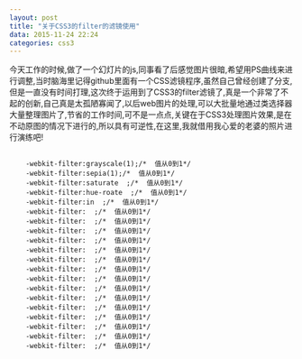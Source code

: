 ```yaml
---
layout: post
title: "关于CSS3的filter的滤镜使用"
data: 2015-11-24 22:24
categories: css3
---
```


今天工作的时候,做了一个幻灯片的js,同事看了后感觉图片很暗,希望用PS曲线来进行调整,当时脑海里记得github里面有一个CSS滤镜程序,虽然自己曾经创建了分支,但是一直没有时间打理,这次终于运用到了CSS3的filter滤镜了,真是一个非常了不起的创新,自己真是太孤陋寡闻了,以后web图片的处理,可以大批量地通过类选择器大量整理图片了,节省的工作时间,可不是一点点,关键在于CSS3处理图片效果,是在不动原图的情况下进行的,所以具有可逆性,在这里,我就借用我心爱的老婆的照片进行演练吧!

<code>
	-webkit-filter:grayscale(1);/*  值从0到1*/
	-webkit-filter:sepia(1);/*  值从0到1*/
	-webkit-filter:saturate  ;/*  值从0到1*/
	-webkit-filter:hue-roate  ;/*  值从0到1*/
	-webkit-filter:in  ;/*  值从0到1*/
	-webkit-filter:  ;/*  值从0到1*/
	-webkit-filter:  ;/*  值从0到1*/
	-webkit-filter:  ;/*  值从0到1*/
	-webkit-filter:  ;/*  值从0到1*/
	-webkit-filter:  ;/*  值从0到1*/
	-webkit-filter:  ;/*  值从0到1*/
	-webkit-filter:  ;/*  值从0到1*/
	-webkit-filter:  ;/*  值从0到1*/
	-webkit-filter:  ;/*  值从0到1*/
	-webkit-filter:  ;/*  值从0到1*/
	-webkit-filter:  ;/*  值从0到1*/
	-webkit-filter:  ;/*  值从0到1*/
	-webkit-filter:  ;/*  值从0到1*/
	-webkit-filter:  ;/*  值从0到1*/
	-webkit-filter:  ;/*  值从0到1*/
<code/>

